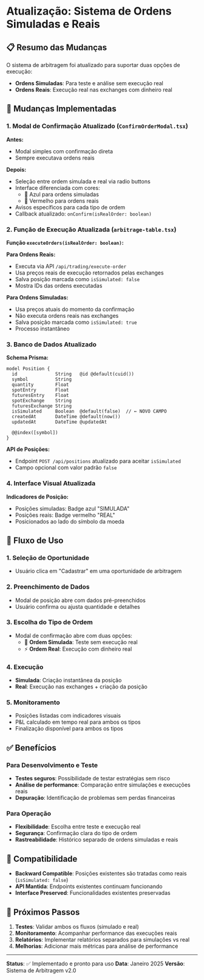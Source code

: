 # Atualização: Sistema de Ordens Simuladas e Reais

## 📋 Resumo das Mudanças

O sistema de arbitragem foi atualizado para suportar duas opções de execução:
- **Ordens Simuladas**: Para teste e análise sem execução real
- **Ordens Reais**: Execução real nas exchanges com dinheiro real

## 🔧 Mudanças Implementadas

### 1. Modal de Confirmação Atualizado (`ConfirmOrderModal.tsx`)

**Antes:**
- Modal simples com confirmação direta
- Sempre executava ordens reais

**Depois:**
- Seleção entre ordem simulada e real via radio buttons
- Interface diferenciada com cores:
  - 🔵 Azul para ordens simuladas
  - 🔴 Vermelho para ordens reais
- Avisos específicos para cada tipo de ordem
- Callback atualizado: `onConfirm(isRealOrder: boolean)`

### 2. Função de Execução Atualizada (`arbitrage-table.tsx`)

**Função `executeOrders(isRealOrder: boolean)`:**

**Para Ordens Reais:**
- Executa via API `/api/trading/execute-order`
- Usa preços reais de execução retornados pelas exchanges
- Salva posição marcada como `isSimulated: false`
- Mostra IDs das ordens executadas

**Para Ordens Simuladas:**
- Usa preços atuais do momento da confirmação
- Não executa ordens reais nas exchanges
- Salva posição marcada como `isSimulated: true`
- Processo instantâneo

### 3. Banco de Dados Atualizado

**Schema Prisma:**
```prisma
model Position {
  id              String   @id @default(cuid())
  symbol          String
  quantity        Float
  spotEntry       Float
  futuresEntry    Float
  spotExchange    String
  futuresExchange String
  isSimulated     Boolean  @default(false)  // ← NOVO CAMPO
  createdAt       DateTime @default(now())
  updatedAt       DateTime @updatedAt

  @@index([symbol])
}
```

**API de Posições:**
- Endpoint `POST /api/positions` atualizado para aceitar `isSimulated`
- Campo opcional com valor padrão `false`

### 4. Interface Visual Atualizada

**Indicadores de Posição:**
- Posições simuladas: Badge azul "SIMULADA"
- Posições reais: Badge vermelho "REAL"
- Posicionados ao lado do símbolo da moeda

## 🎯 Fluxo de Uso

### 1. Seleção de Oportunidade
- Usuário clica em "Cadastrar" em uma oportunidade de arbitragem

### 2. Preenchimento de Dados
- Modal de posição abre com dados pré-preenchidos
- Usuário confirma ou ajusta quantidade e detalhes

### 3. Escolha do Tipo de Ordem
- Modal de confirmação abre com duas opções:
  - 📱 **Ordem Simulada**: Teste sem execução real
  - ⚡ **Ordem Real**: Execução com dinheiro real

### 4. Execução
- **Simulada**: Criação instantânea da posição
- **Real**: Execução nas exchanges + criação da posição

### 5. Monitoramento
- Posições listadas com indicadores visuais
- P&L calculado em tempo real para ambos os tipos
- Finalização disponível para ambos os tipos

## ✅ Benefícios

### Para Desenvolvimento e Teste
- **Testes seguros**: Possibilidade de testar estratégias sem risco
- **Análise de performance**: Comparação entre simulações e execuções reais
- **Depuração**: Identificação de problemas sem perdas financeiras

### Para Operação
- **Flexibilidade**: Escolha entre teste e execução real
- **Segurança**: Confirmação clara do tipo de ordem
- **Rastreabilidade**: Histórico separado de ordens simuladas e reais

## 🔄 Compatibilidade

- **Backward Compatible**: Posições existentes são tratadas como reais (`isSimulated: false`)
- **API Mantida**: Endpoints existentes continuam funcionando
- **Interface Preserved**: Funcionalidades existentes preservadas

## 🚀 Próximos Passos

1. **Testes**: Validar ambos os fluxos (simulado e real)
2. **Monitoramento**: Acompanhar performance das execuções reais
3. **Relatórios**: Implementar relatórios separados para simulações vs real
4. **Melhorias**: Adicionar mais métricas para análise de performance

---

**Status**: ✅ Implementado e pronto para uso
**Data**: Janeiro 2025
**Versão**: Sistema de Arbitragem v2.0 